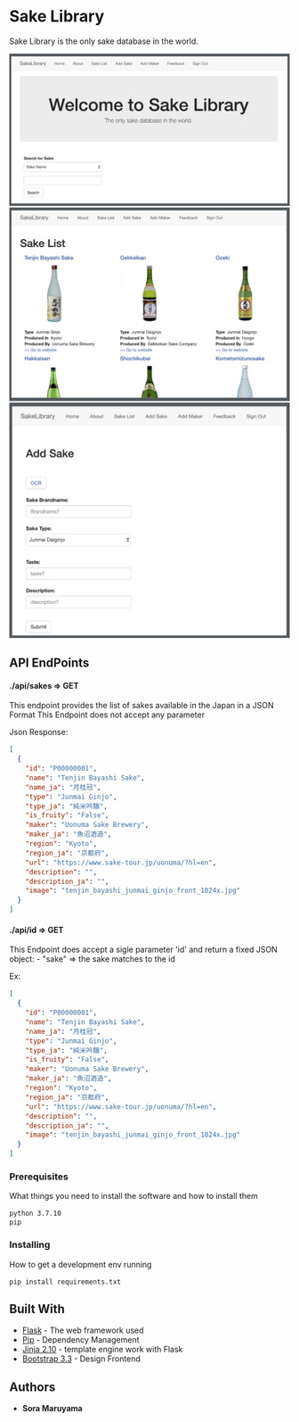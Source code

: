 # Sake Library

Sake Library is the only sake database in the world.

<p align="center">

  <img src="https://raw.githubusercontent.com/SoraMaruyama/UnofficialSakeLibrary/master/readmeasset/home1.png">
  <img src="https://raw.githubusercontent.com/SoraMaruyama/UnofficialSakeLibrary/master/readmeasset/sakelist1.png">
  <img src="https://raw.githubusercontent.com/SoraMaruyama/UnofficialSakeLibrary/master/readmeasset/addsake1.png">
</p>

## API EndPoints

#### ./api/sakes => GET

This endpoint provides the list of sakes available in the Japan in a JSON Format
This Endpoint does not accept any parameter

Json Response:

```json
[
  {
    "id": "P00000001",
    "name": "Tenjin Bayashi Sake",
    "name_ja": "月桂冠",
    "type": "Junmai Ginjo",
    "type_ja": "純米吟醸",
    "is_fruity": "False",
    "maker": "Uonuma Sake Brewery",
    "maker_ja": "魚沼酒造",
    "region": "Kyoto",
    "region_ja": "京都府",
    "url": "https://www.sake-tour.jp/uonuma/?hl=en",
    "description": "",
    "description_ja": "",
    "image": "tenjin_bayashi_junmai_ginjo_front_1024x.jpg"
  }
]
```

#### ./api/id => GET

This Endpoint does accept a sigle parameter 'id' and return a fixed JSON object: - "sake" => the sake matches to the id

Ex:

```json
[
  {
    "id": "P00000001",
    "name": "Tenjin Bayashi Sake",
    "name_ja": "月桂冠",
    "type": "Junmai Ginjo",
    "type_ja": "純米吟醸",
    "is_fruity": "False",
    "maker": "Uonuma Sake Brewery",
    "maker_ja": "魚沼酒造",
    "region": "Kyoto",
    "region_ja": "京都府",
    "url": "https://www.sake-tour.jp/uonuma/?hl=en",
    "description": "",
    "description_ja": "",
    "image": "tenjin_bayashi_junmai_ginjo_front_1024x.jpg"
  }
]
```

### Prerequisites

What things you need to install the software and how to install them

```
python 3.7.10
pip
```

### Installing

How to get a development env running

```
pip install requirements.txt
```

## Built With

- [Flask](http://flask.pocoo.org/) - The web framework used
- [Pip](https://maven.apache.org/) - Dependency Management
- [Jinja 2.10](http://jinja.pocoo.org/docs/2.10/) - template engine work with Flask
- [Bootstrap 3.3](https://getbootstrap.com/docs/3.3/) - Design Frontend

## Authors

- **Sora Maruyama**
